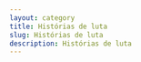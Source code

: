 ```yaml
---
layout: category
title: Histórias de luta
slug: Histórias de luta
description: Histórias de luta
---
```


